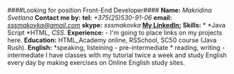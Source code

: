 ####Looking for position Front-End Developer####
**Name:** *Makridina Svetlana*
**Contact me by:**
**tel:** *+375(25)530-91-06*
**email:** *sssmakovka@gmail.com*
**skype:** *sssmakovka*
**[My LinkedIn:](linkedin.com/in/svetlanamakridina)** 
**Skills:** * *Java Script 
              *HTML, 
              *CSS.*
**Experience:** - I'm going to place links on my projects here.
**Education:** HTML_Academy online, RSSchool, SC50 course (Java Rush).
**English:** *speaking, listeining - pre-intermediate
             * reading, writing - intermediate
             I have classes with my tutorial twice a week and study English every day by making exercises on Online English study sites. 